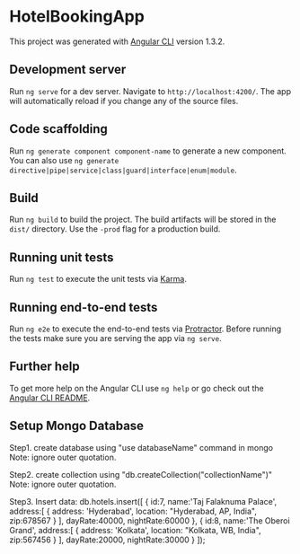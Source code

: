 # HotelBookingApp

This project was generated with [Angular CLI](https://github.com/angular/angular-cli) version 1.3.2.

## Development server

Run `ng serve` for a dev server. Navigate to `http://localhost:4200/`. The app will automatically reload if you change any of the source files.

## Code scaffolding

Run `ng generate component component-name` to generate a new component. You can also use `ng generate directive|pipe|service|class|guard|interface|enum|module`.

## Build

Run `ng build` to build the project. The build artifacts will be stored in the `dist/` directory. Use the `-prod` flag for a production build.

## Running unit tests

Run `ng test` to execute the unit tests via [Karma](https://karma-runner.github.io).

## Running end-to-end tests

Run `ng e2e` to execute the end-to-end tests via [Protractor](http://www.protractortest.org/).
Before running the tests make sure you are serving the app via `ng serve`.

## Further help

To get more help on the Angular CLI use `ng help` or go check out the [Angular CLI README](https://github.com/angular/angular-cli/blob/master/README.md).

## Setup Mongo Database
Step1. create database using "use databaseName" command in mongo Note: ignore outer quotation.

Step2. create collection using "db.createCollection("collectionName")" Note: ignore outer quotation.

Step3. Insert data:
			db.hotels.insert([
			{
			id:7,
			name:'Taj Falaknuma Palace', 
			address:[
			   {
				   address: 'Hyderabad', 
				   location: "Hyderabad, AP, India", zip:678567
				}
			   ],
			dayRate:40000,
			nightRate:60000
			},
			{
			id:8,
			name:'The Oberoi Grand', 
			address:[
			   {
				   address: 'Kolkata', 
				   location: "Kolkata, WB, India", zip:567456
				}
			   ],
			dayRate:20000,
			nightRate:30000
			}
			]);